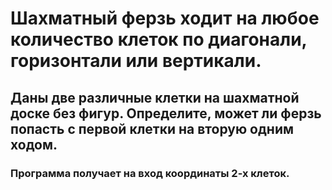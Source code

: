 # Шахматный ферзь ходит на любое количество клеток по диагонали, горизонтали или вертикали. 
## Даны две различные клетки на шахматной доске без фигур. Определите, может ли ферзь попасть с первой клетки на вторую одним ходом.
### Программа получает на вход координаты 2-х клеток.
